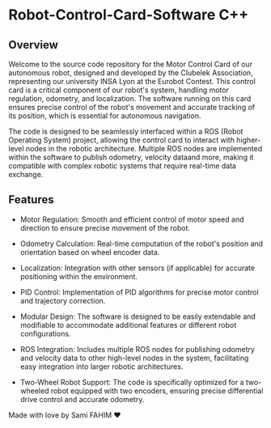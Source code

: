 # Robot-Control-Card-Software C++
## Overview
Welcome to the source code repository for the Motor Control Card of our autonomous robot, designed and developed by the Clubelek Association, representing our university INSA Lyon at the Eurobot Contest. This control card is a critical component of our robot's system, handling motor regulation, odometry, and localization. The software running on this card ensures precise control of the robot's movement and accurate tracking of its position, which is essential for autonomous navigation.
 
The code is designed to be seamlessly interfaced within a ROS (Robot Operating System) project, allowing the control card to interact with higher-level nodes in the robotic architecture. Multiple ROS nodes are implemented within the software to publish odometry, velocity dataand more, making it compatible with complex robotic systems that require real-time data exchange.

## Features
- Motor Regulation: Smooth and efficient control of motor speed and direction to ensure precise movement of the robot.

- Odometry Calculation: Real-time computation of the robot's position and orientation based on wheel encoder data.

- Localization: Integration with other sensors (if applicable) for accurate positioning within the environment.

- PID Control: Implementation of PID algorithms for precise motor control and trajectory correction.

- Modular Design: The software is designed to be easily extendable and modifiable to accommodate additional features or different robot configurations.

- ROS Integration: Includes multiple ROS nodes for publishing odometry and velocity data to other high-level nodes in the system, facilitating easy integration into larger robotic architectures.

- Two-Wheel Robot Support: The code is specifically optimized for a two-wheeled robot equipped with two encoders, ensuring precise differential drive control and accurate odometry.

Made with love by Sami FAHIM ❤
